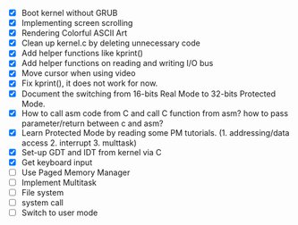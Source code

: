 - [x] Boot kernel without GRUB
- [x] Implementing screen scrolling
- [x] Rendering Colorful ASCII Art
- [x] Clean up kernel.c by deleting unnecessary code
- [x] Add helper functions like kprint()
- [x] Add helper functions on reading and writing I/O bus
- [x] Move cursor when using video
- [x] Fix kprint(), it does not work for now.
- [x] Document the switching from 16-bits Real Mode to 32-bits Protected Mode.
- [x] How to call asm code from C and call C function from asm? how to pass parameter/return between c and asm?
- [x] Learn Protected Mode by reading some PM tutorials. (1. addressing/data access 2. interrupt 3. multtask)
- [x] Set-up GDT and IDT from kernel via C
- [x] Get keyboard input
- [ ] Use Paged Memory Manager
- [ ] Implement Multitask
- [ ] File system
- [ ] system call
- [ ] Switch to user mode
